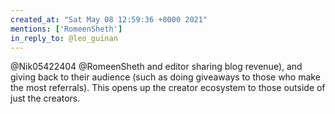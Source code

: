 ```yaml
---
created_at: "Sat May 08 12:59:36 +0000 2021"
mentions: ['RomeenSheth']
in_reply_to: @leo_guinan
---
```


@Nik05422404 @RomeenSheth and editor sharing blog revenue), and giving back to their audience (such as doing giveaways to those who make the most referrals). This opens up the creator ecosystem to those outside of just the creators.